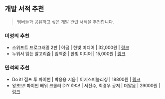 ## 개발 서적 추천
> 멤버들과 공유하고 싶은 개발 관련 서적을 추천합니다.

### 미정의 추천
* 스위프트 프로그래밍 2판 | 야곰 | 한빛 미디어 | 32,000원 | [링크](http://www.hanbit.co.kr/store/books/look.php?p_code=B2206901403)
* 누워서 읽는 알고리즘 | 임백준 | 한빛 미디어 | 15,000원 | [링크](http://www.hanbit.co.kr/store/books/look.php?p_code=B2845007875)

### 민석의 추천
* Do it! 점프 투 파이썬 | 박응용 지음 | 이지스퍼블리싱 | 18800원 | [링크](
http://www.kyobobook.co.kr/product/detailViewKor.laf?ejkGb=KOR&mallGb=KOR&barcode=9788997390915&orderClick=LAG&Kc=)
* 왕초보! 파이썬 배워 크롤러 DIY 하다! | 서진수, 최경우 공저 | 더알음 | 29000원 | [링크](http://www.yes24.com/Product/goods/24945293)